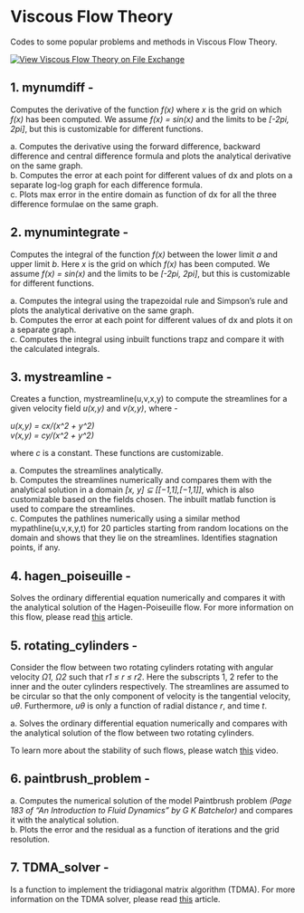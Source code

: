 # Viscous Flow Theory

Codes to some popular problems and methods in Viscous Flow Theory.

[![View Viscous Flow Theory on File Exchange](https://www.mathworks.com/matlabcentral/images/matlab-file-exchange.svg)](https://in.mathworks.com/matlabcentral/fileexchange/105300-viscous-flow-theory)

## 1. mynumdiff - ##

Computes the derivative of the function _f(x)_ where _x_ is the grid on which _f(x)_ has been computed. We assume _f(x) = sin(x)_ and the limits to be _[-2pi, 2pi]_, but this is customizable for different functions. <br>

a. Computes the derivative using the forward difference, backward difference and central difference formula and plots the analytical derivative on the same graph.<br>
b. Computes the error at each point for different values of dx and plots on a separate log-log graph for each difference formula.<br>
c. Plots max error in the entire domain as function of dx for all the three difference formulae on the same graph.<br>

## 2. mynumintegrate - ##

Computes the integral of the function _f(x)_ between the lower limit _a_ and upper limit _b_. Here _x_ is the grid on which _f(x)_ has been computed. We assume _f(x) = sin(x)_ and the limits to be _[-2pi, 2pi]_, but this is customizable for different functions.<br>

a. Computes the integral using the trapezoidal rule and Simpson’s rule and plots the analytical derivative on the same graph.<br>
b. Computes the error at each point for different values of dx and plots it on a separate graph.<br>
c. Computes the integral using inbuilt functions trapz and compare it with the calculated integrals.<br>

## 3. mystreamline - ##

Creates a function, mystreamline(u,v,x,y) to compute the streamlines for a given velocity field _u(x,y)_ and _v(x,y)_, where - <br>

_u(x,y) = cx/(x^2 + y^2) <br>
v(x,y) = cy/(x^2 + y^2)_ <br>

where _c_ is a constant. These functions are customizable.<br>

a. Computes the streamlines analytically.<br>
b. Computes the streamlines numerically and compares them with the analytical solution in a domain _[x, y] ⊆ [[−1,1],[−1,1]]_, which is also customizable based on the fields chosen. The inbuilt matlab function is used to compare the streamlines.<br>
c. Computes the pathlines numerically using a similar method mypathline(u,v,x,y,t) for 20 particles starting from random locations on the domain and shows that they lie on the streamlines. Identifies stagnation points, if any.

## 4. hagen_poiseuille - ##

Solves the ordinary differential equation numerically and compares it with the analytical solution of the Hagen-Poiseuille flow. For more information on this flow, please read [this](https://www.annualreviews.org/doi/pdf/10.1146/annurev.fl.25.010193.000245) article.

## 5. rotating_cylinders - ##

Consider the flow between two rotating cylinders rotating with angular velocity _Ω1, Ω2_ such that _r1 ≤ r ≤ r2_. Here the subscripts 1, 2 refer to the inner and the outer cylinders respectively. The streamlines are assumed to be circular so that the only component of velocity is the tangential velocity, _uθ_. Furthermore, _uθ_ is only a function of radial distance _r_, and time _t_.<br>

a. Solves the ordinary differential equation numerically and compares with the analytical solution of the flow between two rotating cylinders.<br>

To learn more about the stability of such flows, please watch [this](https://www.youtube.com/watch?v=10bamwZtU7w) video.

## 6. paintbrush_problem - ##

a. Computes the numerical solution of the model Paintbrush problem _(Page 183 of “An Introduction to Fluid Dynamics” by G K Batchelor)_ and compares it with the analytical solution.<br>
b. Plots the error and the residual as a function of iterations and the grid resolution.

## 7. TDMA_solver - ##

Is a function to implement the tridiagonal matrix algorithm (TDMA). For more information on the TDMA solver, please read [this](https://www.cfd-online.com/Wiki/Tridiagonal_matrix_algorithm_-_TDMA_(Thomas_algorithm)) article.
